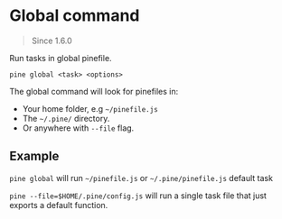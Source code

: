 # Global command

> Since 1.6.0

Run tasks in global pinefile.

```
pine global <task> <options>
```

The global command will look for pinefiles in:

- Your home folder, e.g `~/pinefile.js`
- The `~/.pine/` directory.
- Or anywhere with `--file` flag.

## Example

`pine global` will run `~/pinefile.js` or `~/.pine/pinefile.js` default task

`pine --file=$HOME/.pine/config.js` will run a single task file that just exports a default function.
